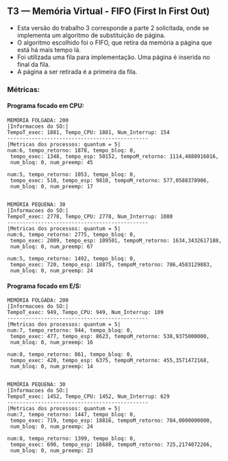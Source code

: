 ## T3 — Memória Virtual - FIFO (First In First Out)
- Esta versão do trabalho 3 corresponde a parte 2 solicitada, onde se implementa um algoritmo de substituição de página.  
- O algoritmo escolhido foi o FIFO, que retira da memória a página que está há mais tempo lá.  
- Foi utilizada uma fila para implementação. Uma página é inserida no final da fila.
- A página a ser retirada é a primeira da fila.

### Métricas:
#### Programa focado em CPU:
```
MEMÓRIA FOLGADA: 200
|Informacoes do SO:|
TempoT_exec: 1881, Tempo_CPU: 1881, Num_Interrup: 154
----------------------------------------------
|Metricas dos processos: quantum = 5|
num:6, tempo_retorno: 1878, tempo_bloq: 0,
 tempo_exec: 1348, tempo_esp: 50152, tempoM_retorno: 1114,4888916016,
 num_bloq: 0, num_preemp: 45 

num:5, tempo_retorno: 1053, tempo_bloq: 0,
 tempo_exec: 510, tempo_esp: 9810, tempoM_retorno: 577,0588378906,
 num_bloq: 0, num_preemp: 17 


MEMÓRIA PEQUENA: 30
|Informacoes do SO:|
TempoT_exec: 2778, Tempo_CPU: 2778, Num_Interrup: 1080
----------------------------------------------
|Metricas dos processos: quantum = 5|
num:6, tempo_retorno: 2775, tempo_bloq: 0,
 tempo_exec: 2009, tempo_esp: 109501, tempoM_retorno: 1634,3432617188,
 num_bloq: 0, num_preemp: 67 

num:5, tempo_retorno: 1492, tempo_bloq: 0,
 tempo_exec: 720, tempo_esp: 18875, tempoM_retorno: 786,4583129883,
 num_bloq: 0, num_preemp: 24 
```
#### Programa focado em E/S:
```
MEMÓRIA FOLGADA: 200
|Informacoes do SO:|
TempoT_exec: 949, Tempo_CPU: 949, Num_Interrup: 109
----------------------------------------------
|Metricas dos processos: quantum = 5|
num:7, tempo_retorno: 944, tempo_bloq: 0,
 tempo_exec: 477, tempo_esp: 8623, tempoM_retorno: 538,9375000000,
 num_bloq: 0, num_preemp: 16 

num:8, tempo_retorno: 861, tempo_bloq: 0,
 tempo_exec: 420, tempo_esp: 6375, tempoM_retorno: 455,3571472168,
 num_bloq: 0, num_preemp: 14 


MEMÓRIA PEQUENA: 30
|Informacoes do SO:|
TempoT_exec: 1452, Tempo_CPU: 1452, Num_Interrup: 629
----------------------------------------------
|Metricas dos processos: quantum = 5|
num:7, tempo_retorno: 1447, tempo_bloq: 0,
 tempo_exec: 719, tempo_esp: 18816, tempoM_retorno: 784,0000000000,
 num_bloq: 0, num_preemp: 24 

num:8, tempo_retorno: 1399, tempo_bloq: 0,
 tempo_exec: 690, tempo_esp: 16680, tempoM_retorno: 725,2174072266,
 num_bloq: 0, num_preemp: 23  
```

